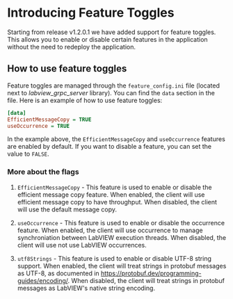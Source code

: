 # Introducing Feature Toggles

Starting from release v1.2.0.1 we have added support for feature toggles. This allows you to enable or disable certain features in the application without the need to redeploy the application.

## How to use feature toggles

Feature toggles are managed through the `feature_config.ini` file (located next to _labview_grpc_server_ library). You can find the `data` section in the file. Here is an example of how to use feature toggles:

```ini
[data]
EfficientMessageCopy = TRUE
useOccurrence = TRUE
```

In the example above, the `EfficientMessageCopy` and `useOccurrence` features are enabled by default. If you want to disable a feature, you can set the value to `FALSE`.

### More about the flags

1. `EfficientMessageCopy` - This feature is used to enable or disable the efficient message copy feature. When enabled, the client will use efficient message copy to have throughput. When disabled, the client will use the default message copy.

2. `useOccurrence` - This feature is used to enable or disable the occurrence feature. When enabled, the client will use occurrence to manage synchroniation between LabVIEW execution threads. When disabled, the client will use not use LabVIEW occurrences.

3. `utf8Strings` - This feature is used to enable or disable UTF-8 string support. When enabled, the client will treat strings in protobuf messages as UTF-8, as documented in https://protobuf.dev/programming-guides/encoding/. When disabled, the client will treat strings in protobuf messages as LabVIEW's native string encoding.